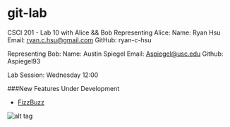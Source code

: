 git-lab
=======

CSCI 201 - Lab 10 with Alice &amp;&amp; Bob
Representing Alice:
	Name: Ryan Hsu
	Email: ryan.c.hsu@gmail.com
	GitHub: ryan-c-hsu
	
Representing Bob:
	Name: Austin Spiegel
	Email: Aspiegel@usc.edu
	Github: Aspiegel93
	
Lab Session: Wednesday 12:00

###New Features Under Development
  + [FizzBuzz](http://www.codinghorror.com/blog/2007/02/why-cant-programmers-program.html)

![alt tag](http://31.media.tumblr.com/tumblr_lx1ovy5JTf1qka8smo1_500.jpg)